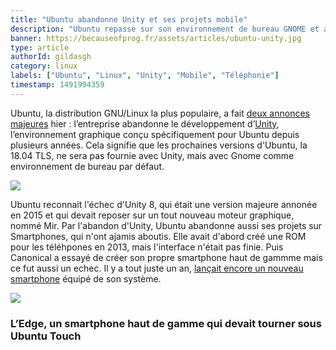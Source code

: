 ```yaml
---
title: "Ubuntu abandonne Unity et ses projets mobile"
description: "Ubuntu repasse sur son environnement de bureau GNOME et abandonne la portabilité de l'OS"
banner: https://becauseofprog.fr/assets/articles/ubuntu-unity.jpg
type: article
authorId: gildasgh
category: linux
labels: ["Ubuntu", "Linux", "Unity", "Mobile", "Téléphonie"]
timestamp: 1491994359
---
```


Ubuntu, la distribution GNU/Linux la plus populaire, a fait [deux annonces majeures](https://insights.ubuntu.com/2017/04/05/growing-ubuntu-for-cloud-and-iot-rather-than-phone-and-convergence/) hier : l’entreprise abandonne le développement d’[Unity](http://unity.ubuntu.com), l’environnement graphique conçu spécifiquement pour Ubuntu depuis plusieurs années. Cela signifie que les prochaines versions d'Ubuntu, la 18.04 TLS, ne sera pas fournie avec Unity, mais avec Gnome comme environnement de bureau par défaut.

 ![](https://img.macg.co/2017/4/macgpic-1491469065-79331451158250-sc-jpt.jpg)

 Ubuntu reconnait l'échec d'Unity 8, qui était une version majeure annonée en 2015 et qui devait reposer sur un tout nouveau moteur graphique, nommé Mir. Par l'abandon d'Unity, Ubuntu abandonne aussi ses projets sur Smartphones, qui n'ont ajamis aboutis. Elle avait d'abord créé une ROM pour les téléhpones en 2013, mais l'interface n'était pas finie. Puis Canonical a essayé de créer son propre smartphone haut de gammme mais ce fut aussi un echec. Il y a tout juste un an, [lançait encore un nouveau smartphone](https://www.igen.fr/ailleurs/2016/04/ubuntu-persevere-sur-smartphone-avec-le-meizu-pro-5-95606) équipé de son système.

 ![](https://img.macg.co/2017/4/macgpic-1491468577-78843280774138-sc-jpt.jpg)

### L’Edge, un smartphone haut de gamme qui devait tourner sous Ubuntu Touch

    
